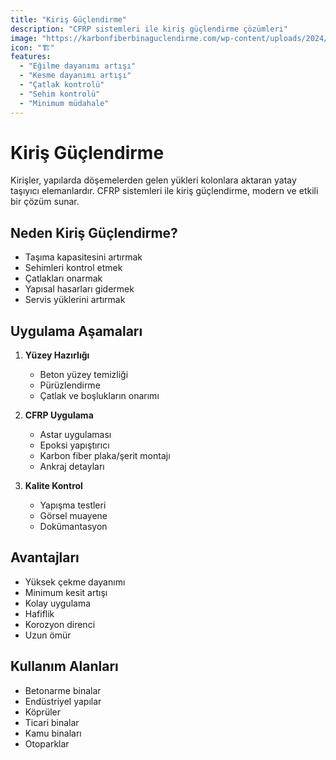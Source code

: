 ```yaml
---
title: "Kiriş Güçlendirme"
description: "CFRP sistemleri ile kiriş güçlendirme çözümleri"
image: "https://karbonfiberbinaguclendirme.com/wp-content/uploads/2024/04/karbon-elyaf-bina-yapi-kolon-kiris-cfrp-frp-guclendirme-640-hkqc.webp"
icon: "🏗️"
features:
  - "Eğilme dayanımı artışı"
  - "Kesme dayanımı artışı"
  - "Çatlak kontrolü"
  - "Sehim kontrolü"
  - "Minimum müdahale"
---
```


# Kiriş Güçlendirme

Kirişler, yapılarda döşemelerden gelen yükleri kolonlara aktaran yatay taşıyıcı elemanlardır. CFRP sistemleri ile kiriş güçlendirme, modern ve etkili bir çözüm sunar.

## Neden Kiriş Güçlendirme?

- Taşıma kapasitesini artırmak
- Sehimleri kontrol etmek
- Çatlakları onarmak
- Yapısal hasarları gidermek
- Servis yüklerini artırmak

## Uygulama Aşamaları

1. **Yüzey Hazırlığı**
   - Beton yüzey temizliği
   - Pürüzlendirme
   - Çatlak ve boşlukların onarımı

2. **CFRP Uygulama**
   - Astar uygulaması
   - Epoksi yapıştırıcı
   - Karbon fiber plaka/şerit montajı
   - Ankraj detayları

3. **Kalite Kontrol**
   - Yapışma testleri
   - Görsel muayene
   - Dokümantasyon

## Avantajları

- Yüksek çekme dayanımı
- Minimum kesit artışı
- Kolay uygulama
- Hafiflik
- Korozyon direnci
- Uzun ömür

## Kullanım Alanları

- Betonarme binalar
- Endüstriyel yapılar
- Köprüler
- Ticari binalar
- Kamu binaları
- Otoparklar 